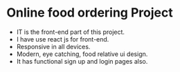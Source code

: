 # Online food ordering Project
- IT is the front-end part of this project. 
- I have use react js for front-end.
- Responsive in all devices.
- Modern, eye catching, food relative ui design.
- It has functional sign up and login pages also.